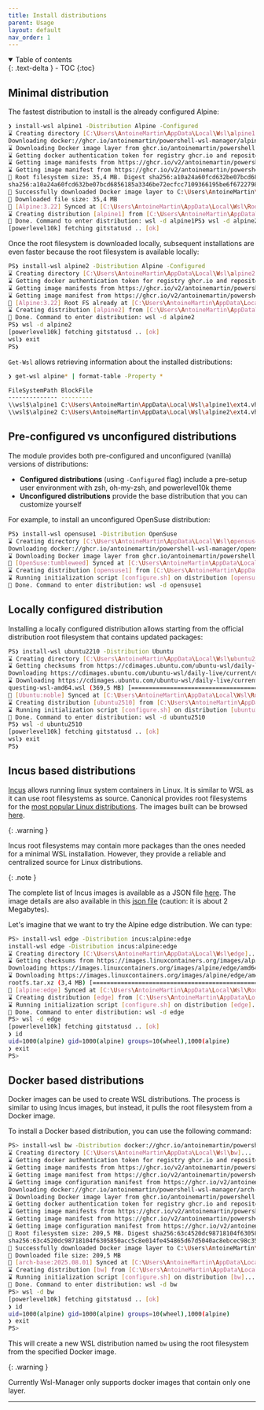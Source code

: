 ```yaml
---
title: Install distributions
parent: Usage
layout: default
nav_order: 1
---
```


<!-- markdownlint-disable MD033 -->
<details open markdown="block">
  <summary>Table of contents</summary>{: .text-delta }
- TOC
{:toc}
</details>
<!-- markdownlint-enable MD033 -->

## Minimal distribution

The fastest distribution to install is the already configured Alpine:

```bash
❯ install-wsl alpine1 -Distribution Alpine -Configured
⌛ Creating directory [C:\Users\AntoineMartin\AppData\Local\Wsl\alpine1]...
Downloading docker://ghcr.io/antoinemartin/powershell-wsl-manager/alpine#latest to C:\Users\AntoineMartin\AppData\Local\Wsl\RootFS\alpine.rootfs.tar.gz with filename alpine
⌛ Downloading Docker image layer from ghcr.io/antoinemartin/powershell-wsl-manager/alpine:latest...
⌛ Getting docker authentication token for registry ghcr.io and repository antoinemartin/powershell-wsl-manager/alpine...
⌛ Getting image manifests from https://ghcr.io/v2/antoinemartin/powershell-wsl-manager/alpine/manifests/latest...
⌛ Getting image manifest from https://ghcr.io/v2/antoinemartin/powershell-wsl-manager/alpine/manifests/sha256:ec906d1cb2f8917135a9d1d03dd2719e2ad09527e8d787434f0012688111920d...
👀 Root filesystem size: 35,4 MB. Digest sha256:a10a24a60fcd632be07bcd6856185a3346be72ecfcc7109366195be6f6722798. Downloading...
sha256:a10a24a60fcd632be07bcd6856185a3346be72ecfcc7109366195be6f6722798 (35,4 MB) [=======================================================================================================================] 100%
🎉 Successfully downloaded Docker image layer to C:\Users\AntoineMartin\AppData\Local\Wsl\RootFS\alpine.rootfs.tar.gz.tmp
👀 Downloaded file size: 35,4 MB
🎉 [Alpine:3.22] Synced at [C:\Users\AntoineMartin\AppData\Local\Wsl\RootFS\alpine.rootfs.tar.gz].
⌛ Creating distribution [alpine1] from [C:\Users\AntoineMartin\AppData\Local\Wsl\RootFS\alpine.rootfs.tar.gz]...
🎉 Done. Command to enter distribution: wsl -d alpine1PS❯ wsl -d alpine2
[powerlevel10k] fetching gitstatusd .. [ok]
```

Once the root filesystem is downloaded locally, subsequent installations are
even faster because the root filesystem is available locally:

```bash
PS❯ install-wsl alpine2 -Distribution Alpine -Configured
⌛ Creating directory [C:\Users\AntoineMartin\AppData\Local\Wsl\alpine2]...
⌛ Getting docker authentication token for registry ghcr.io and repository antoinemartin/powershell-wsl-manager/alpine...
⌛ Getting image manifests from https://ghcr.io/v2/antoinemartin/powershell-wsl-manager/alpine/manifests/latest...
⌛ Getting image manifest from https://ghcr.io/v2/antoinemartin/powershell-wsl-manager/alpine/manifests/sha256:ec906d1cb2f8917135a9d1d03dd2719e2ad09527e8d787434f0012688111920d...
👀 [Alpine:3.22] Root FS already at [C:\Users\AntoineMartin\AppData\Local\Wsl\RootFS\alpine.rootfs.tar.gz].
⌛ Creating distribution [alpine2] from [C:\Users\AntoineMartin\AppData\Local\Wsl\RootFS\alpine.rootfs.tar.gz]...
🎉 Done. Command to enter distribution: wsl -d alpine2
PS❯ wsl -d alpine2
[powerlevel10k] fetching gitstatusd .. [ok]
wsl❯ exit
PS❯
```

`Get-Wsl` allows retrieving information about the installed distributions:

```bash
❯ get-wsl alpine* | format-table -Property *

FileSystemPath BlockFile                                                       Length Name      State Version Default Guid                                 BasePath
-------------- ---------                                                       ------ ----      ----- ------- ------- ----                                 --------
\\wsl$\alpine1 C:\Users\AntoineMartin\AppData\Local\Wsl\alpine1\ext4.vhdx   146800640 alpine1 Stopped       2   False 6c00c83f-bb99-4b6b-b2e6-53dca1c69b29 C:\Users\AntoineMartin\AppData\Local\Wsl\alpine1
\\wsl$\alpine2 C:\Users\AntoineMartin\AppData\Local\Wsl\alpine2\ext4.vhdx   146800640 alpine2 Stopped       2   False b54ef2b7-1ad8-46c2-9b3e-6ec3c6b5d147 C:\Users\AntoineMartin\AppData\Local\Wsl\alpine2
```

## Pre-configured vs unconfigured distributions

The module provides both pre-configured and unconfigured (vanilla) versions of
distributions:

- **Configured distributions** (using `-Configured` flag) include a pre-setup
  user environment with zsh, oh-my-zsh, and powerlevel10k theme
- **Unconfigured distributions** provide the base distribution that you can
  customize yourself

For example, to install an unconfigured OpenSuse distribution:

```bash
PS❯ install-wsl opensuse1 -Distribution OpenSuse
⌛ Creating directory [C:\Users\AntoineMartin\AppData\Local\Wsl\opensuse1]...
Downloading docker://ghcr.io/antoinemartin/powershell-wsl-manager/opensuse-base#latest to C:\Users\AntoineMartin\AppData\Local\Wsl\RootFS\opensuse-base.rootfs.tar.gz with filename opensuse-base
⌛ Downloading Docker image layer from ghcr.io/antoinemartin/powershell-wsl-manager/opensuse-base:latest...
🎉 [OpenSuse:tumbleweed] Synced at [C:\Users\AntoineMartin\AppData\Local\Wsl\RootFS\opensuse-base.rootfs.tar.gz].
⌛ Creating distribution [opensuse1] from [C:\Users\AntoineMartin\AppData\Local\Wsl\RootFS\opensuse-base.rootfs.tar.gz]...
⌛ Running initialization script [configure.sh] on distribution [opensuse1]...
🎉 Done. Command to enter distribution: wsl -d opensuse1
```

## Locally configured distribution

Installing a locally configured distribution allows starting from the official
distribution root filesystem that contains updated packages:

```bash
PS❯ install-wsl ubuntu2210 -Distribution Ubuntu
⌛ Creating directory [C:\Users\AntoineMartin\AppData\Local\Wsl\ubuntu2510]...
⌛ Getting checksums from https://cdimages.ubuntu.com/ubuntu-wsl/daily-live/current/SHA256SUMS...
Downloading https://cdimages.ubuntu.com/ubuntu-wsl/daily-live/current/questing-wsl-amd64.wsl to C:\Users\AntoineMartin\AppData\Local\Wsl\RootFS\ubuntu.rootfs.tar.gz with filename questing-wsl-amd64.wsl
⌛ Downloading https://cdimages.ubuntu.com/ubuntu-wsl/daily-live/current/questing-wsl-amd64.wsl...
questing-wsl-amd64.wsl (369,5 MB) [=======================================================================================================================================================================] 100%
🎉 [Ubuntu:noble] Synced at [C:\Users\AntoineMartin\AppData\Local\Wsl\RootFS\ubuntu.rootfs.tar.gz].
⌛ Creating distribution [ubuntu2510] from [C:\Users\AntoineMartin\AppData\Local\Wsl\RootFS\ubuntu.rootfs.tar.gz]...
⌛ Running initialization script [configure.sh] on distribution [ubuntu2510]...
🎉 Done. Command to enter distribution: wsl -d ubuntu2510
PS❯ wsl -d ubuntu2510
[powerlevel10k] fetching gitstatusd .. [ok]
wsl❯ exit
PS❯
```

## Incus based distributions

[Incus] allows running linux system containers in Linux. It is similar to WSL as
it can use root filesystems as source. Canonical provides root filesystems for
the [most popular Linux distributions][incus images]. The images built can be
browsed [here][incus image list].

{: .warning }

Incus root filesystems may contain more packages than the ones needed for a
minimal WSL installation. However, they provide a reliable and centralized
source for Linux distributions.

{: .note }

The complete list of Incus images is available as a JSON file
[here][json incus image list]. The image details are also available in this
[json file][json incus images detail] (caution: it is about 2 Megabytes).

Let's imagine that we want to try the Alpine edge distribution. We can type:

```bash
PS> install-wsl edge -Distribution incus:alpine:edge
install-wsl edge -Distribution incus:alpine:edge                             .
⌛ Creating directory [C:\Users\AntoineMartin\AppData\Local\Wsl\edge]...
⌛ Getting checksums from https://images.linuxcontainers.org/images/alpine/edge/amd64/default/20250808_13%3A00/SHA256SUMS...
Downloading https://images.linuxcontainers.org/images/alpine/edge/amd64/default/20250808_13%3A00/rootfs.tar.xz to C:\Users\AntoineMartin\AppData\Local\Wsl\RootFS\incus.alpine_edge.rootfs.tar.gz with filename rootfs.tar.xz
⌛ Downloading https://images.linuxcontainers.org/images/alpine/edge/amd64/default/20250808_13%3A00/rootfs.tar.xz...
rootfs.tar.xz (3,4 MB) [==================================================================================================================================================================================] 100%
🎉 [alpine:edge] Synced at [C:\Users\AntoineMartin\AppData\Local\Wsl\RootFS\incus.alpine_edge.rootfs.tar.gz].
⌛ Creating distribution [edge] from [C:\Users\AntoineMartin\AppData\Local\Wsl\RootFS\incus.alpine_edge.rootfs.tar.gz]...
⌛ Running initialization script [configure.sh] on distribution [edge]...
🎉 Done. Command to enter distribution: wsl -d edge
PS> wsl -d edge
[powerlevel10k] fetching gitstatusd .. [ok]
❯ id
uid=1000(alpine) gid=1000(alpine) groups=10(wheel),1000(alpine)
❯ exit
PS>
```

## Docker based distributions

Docker images can be used to create WSL distributions. The process is similar to
using Incus images, but instead, it pulls the root filesystem from a Docker
image.

To install a Docker based distribution, you can use the following command:

```bash
PS> install-wsl bw -Distribution docker://ghcr.io/antoinemartin/powershell-wsl-manager/arch-base#latest
⌛ Creating directory [C:\Users\AntoineMartin\AppData\Local\Wsl\bw]...
⌛ Getting docker authentication token for registry ghcr.io and repository antoinemartin/powershell-wsl-manager/arch-base...
⌛ Getting image manifests from https://ghcr.io/v2/antoinemartin/powershell-wsl-manager/arch-base/manifests/latest...
⌛ Getting image manifest from https://ghcr.io/v2/antoinemartin/powershell-wsl-manager/arch-base/manifests/sha256:6cb57ed1bcb10105054b1e301afa5cf8e067dc18e1946c5b5f421e8074acbb3d...
⌛ Getting image configuration manifest from https://ghcr.io/v2/antoinemartin/powershell-wsl-manager/arch-base/blobs/sha256:c56a57b923448c44cc6d7495bb276c3fc58131ff8203509cd8e2b9183d6ab598...
Downloading docker://ghcr.io/antoinemartin/powershell-wsl-manager/arch-base#latest to C:\Users\AntoineMartin\AppData\Local\Wsl\RootFS\arch-base.2025.08.01.rootfs.tar.gz with filename arch-base
⌛ Downloading Docker image layer from ghcr.io/antoinemartin/powershell-wsl-manager/arch-base:latest...
⌛ Getting docker authentication token for registry ghcr.io and repository antoinemartin/powershell-wsl-manager/arch-base...
⌛ Getting image manifests from https://ghcr.io/v2/antoinemartin/powershell-wsl-manager/arch-base/manifests/latest...
⌛ Getting image manifest from https://ghcr.io/v2/antoinemartin/powershell-wsl-manager/arch-base/manifests/sha256:6cb57ed1bcb10105054b1e301afa5cf8e067dc18e1946c5b5f421e8074acbb3d...
⌛ Getting image configuration manifest from https://ghcr.io/v2/antoinemartin/powershell-wsl-manager/arch-base/blobs/sha256:c56a57b923448c44cc6d7495bb276c3fc58131ff8203509cd8e2b9183d6ab598...
👀 Root filesystem size: 209,5 MB. Digest sha256:63c4520dc98718104f6305850acc5c8e014fe454865d67d5040ac8ebcec98c35. Downloading...
sha256:63c4520dc98718104f6305850acc5c8e014fe454865d67d5040ac8ebcec98c35 (209,5 MB) [======================================================================================================================] 100%
🎉 Successfully downloaded Docker image layer to C:\Users\AntoineMartin\AppData\Local\Wsl\RootFS\arch-base.2025.08.01.rootfs.tar.gz.tmp
👀 Downloaded file size: 209,5 MB
🎉 [arch-base:2025.08.01] Synced at [C:\Users\AntoineMartin\AppData\Local\Wsl\RootFS\arch-base.2025.08.01.rootfs.tar.gz].
⌛ Creating distribution [bw] from [C:\Users\AntoineMartin\AppData\Local\Wsl\RootFS\arch-base.2025.08.01.rootfs.tar.gz]...
⌛ Running initialization script [configure.sh] on distribution [bw]...
🎉 Done. Command to enter distribution: wsl -d bw
PS> wsl -d bw
[powerlevel10k] fetching gitstatusd .. [ok]
❯ id
uid=1000(alpine) gid=1000(alpine) groups=10(wheel),1000(alpine)
❯ exit
PS>
```

This will create a new WSL distribution named `bw` using the root filesystem
from the specified Docker image.

{: .warning }

Currently Wsl-Manager only supports docker images that contain only one layer.

---

[incus images]: https://images.linuxcontainers.org/images
[incus image list]: https://images.linuxcontainers.org/images/
[incus]: https://linuxcontainers.org/
[json incus image list]:
  https://images.linuxcontainers.org/imagesstreams/v1/index.json
[json incus images detail]:
  https://images.linuxcontainers.org/imagesstreams/v1/images.json
